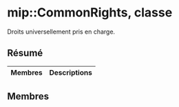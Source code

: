 # <a name="class-mipcommonrights"></a>mip::CommonRights, classe 
Droits universellement pris en charge.
## <a name="summary"></a>Résumé
 Membres                        | Descriptions                                
--------------------------------|---------------------------------------------
## <a name="members"></a>Membres